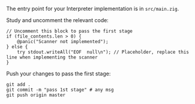 The entry point for your Interpreter implementation is in `src/main.zig`.

Study and uncomment the relevant code: 

```zig
// Uncomment this block to pass the first stage
if (file_contents.len > 0) {
    @panic("Scanner not implemented");
} else {
    try stdout.writeAll("EOF  null\n"); // Placeholder, replace this line when implementing the scanner
}
```

Push your changes to pass the first stage:

```
git add .
git commit -m "pass 1st stage" # any msg
git push origin master
```
